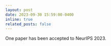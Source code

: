 ```yaml
---
layout: post
date: 2023-09-30 15:59:00-0400
inline: true
related_posts: false
---
```


One paper has been accepted to NeurIPS 2023.